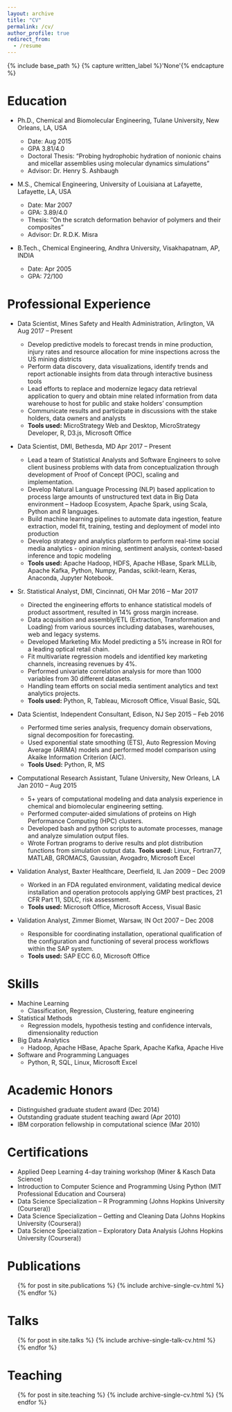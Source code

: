 ```yaml
---
layout: archive
title: "CV"
permalink: /cv/
author_profile: true
redirect_from:
  - /resume
---
```


{% include base_path %}
{% capture written_label %}'None'{% endcapture %}


Education
======
* Ph.D., Chemical and Biomolecular Engineering, Tulane University, New Orleans, LA, USA
    * Date: Aug 2015
    * GPA 3.81/4.0
    * Doctoral Thesis: “Probing hydrophobic hydration of nonionic chains and micellar assemblies using molecular dynamics simulations”
    * Advisor: Dr. Henry S. Ashbaugh

* M.S., Chemical Engineering, University of Louisiana at Lafayette, Lafayette, LA, USA
    * Date: Mar 2007
    * GPA: 3.89/4.0	
    * Thesis: “On the scratch deformation behavior of polymers and their composites”
    * Advisor: Dr. R.D.K. Misra

* B.Tech., Chemical Engineering, Andhra University, Visakhapatnam, AP, INDIA
    * Date: Apr 2005
    * GPA: 72/100

Professional Experience
======
* Data Scientist, Mines Safety and Health Administration, Arlington, VA     Aug 2017 – Present
    * Develop predictive models to forecast trends in mine production, injury rates and resource allocation for mine inspections across the US mining districts
    * Perform data discovery, data visualizations, identify trends and report actionable insights from data through interactive business tools
    * Lead efforts to replace and modernize legacy data retrieval application to query and obtain mine related information from data warehouse to host for public and stake holders’ consumption
    * Communicate results and participate in discussions with the stake holders, data owners and analysts
    * **Tools used:** MicroStrategy Web and Desktop, MicroStrategy Developer, R, D3.js, Microsoft Office


* Data Scientist, DMI, Bethesda, MD     Apr 2017 – Present
    * Lead a team of Statistical Analysts and Software Engineers to solve client business problems with data from conceptualization through development of Proof of Concept (POC), scaling and implementation.
    * Develop Natural Language Processing (NLP) based application to process large amounts of unstructured text data in Big Data environment – Hadoop Ecosystem, Apache Spark, using Scala, Python and R languages.
    * Build machine learning pipelines to automate data ingestion, feature extraction, model fit, training, testing and deployment of model into production
    * Develop strategy and analytics platform to perform real-time social media analytics - opinion mining, sentiment analysis, context-based inference and topic modeling
    * **Tools used:** Apache Hadoop, HDFS, Apache HBase, Spark MLLib, Apache Kafka, Python, Numpy, Pandas, scikit-learn, Keras, Anaconda, Jupyter Notebook.


* Sr. Statistical Analyst, DMI, Cincinnati, OH      Mar 2016 – Mar 2017
    * Directed the engineering efforts to enhance statistical models of product assortment, resulted in 14% gross margin increase.
    * Data acquisition and assembly/ETL (Extraction, Transformation and Loading) from various sources including databases, warehouses, web and legacy systems.
    * Developed Marketing Mix Model predicting a 5% increase in ROI for a leading optical retail chain.
    * Fit multivariate regression models and identified key marketing channels, increasing revenues by 4%.
    * Performed univariate correlation analysis for more than 1000 variables from 30 different datasets.
    * Handling team efforts on social media sentiment analytics and text analytics projects.
    * **Tools used:** Python, R, Tableau, Microsoft Office, Visual Basic, SQL

* Data Scientist, Independent Consultant, Edison, NJ        Sep 2015 – Feb 2016
    * Performed time series analysis, frequency domain observations, signal decomposition for forecasting.
    * Used exponential state smoothing (ETS), Auto Regression Moving Average (ARIMA) models and performed model comparison using Akaike Information Criterion (AIC).
    * **Tools Used:** Python, R, MS

* Computational Research Assistant, Tulane University, New Orleans, LA      Jan 2010 – Aug 2015
    * 5+ years of computational modeling and data analysis experience in chemical and biomolecular engineering setting.
    * Performed computer-aided simulations of proteins on High Performance Computing (HPC) clusters.
    * Developed bash and python scripts to automate processes, manage and analyze simulation output files.
    * Wrote Fortran programs to derive results and plot distribution functions from simulation output data.
    **Tools used:** Linux, Fortran77, MATLAB, GROMACS, Gaussian, Avogadro, Microsoft Excel

* Validation Analyst, Baxter Healthcare, Deerfield, IL      Jan 2009 – Dec 2009
    * Worked in an FDA regulated environment, validating medical device installation and operation protocols applying GMP best practices, 21 CFR Part 11, SDLC, risk assessment.
    * **Tools used:** Microsoft Office, Microsoft Access, Visual Basic

* Validation Analyst, Zimmer Biomet, Warsaw, IN     Oct 2007 – Dec 2008
    * Responsible for coordinating installation, operational qualification of the configuration and functioning of several process workflows within the SAP system.
    * **Tools used:** SAP ECC 6.0, Microsoft Office

Skills
======
* Machine Learning
    * Classification, Regression, Clustering, feature engineering
* Statistical Methods
    * Regression models, hypothesis testing and confidence intervals, dimensionality reduction
* Big Data Analytics
    * Hadoop, Apache HBase, Apache Spark, Apache Kafka, Apache Hive
* Software and Programming Languages
    * Python, R, SQL, Linux, Microsoft Excel

Academic Honors
======
* Distinguished graduate student award (Dec 2014)
* Outstanding graduate student teaching award (Apr 2010)
* IBM corporation fellowship in computational science (Mar 2010)

Certifications
======
* Applied Deep Learning 4-day training workshop (Miner & Kasch Data Science)
* Introduction to Computer Science and Programming Using Python (MIT Professional Education and Coursera)
* Data Science Specialization – R Programming (Johns Hopkins University (Coursera))
* Data Science Specialization – Getting and Cleaning Data (Johns Hopkins University (Coursera))
* Data Science Specialization – Exploratory Data Analysis (Johns Hopkins University (Coursera))

Publications
======
  <ul>{% for post in site.publications %}
    {% include archive-single-cv.html %}
  {% endfor %}</ul>
  
Talks
======
  <ul>{% for post in site.talks %}
    {% include archive-single-talk-cv.html %}
  {% endfor %}</ul>
  
Teaching
======
  <ul>{% for post in site.teaching %}
    {% include archive-single-cv.html %}
  {% endfor %}</ul>
  


